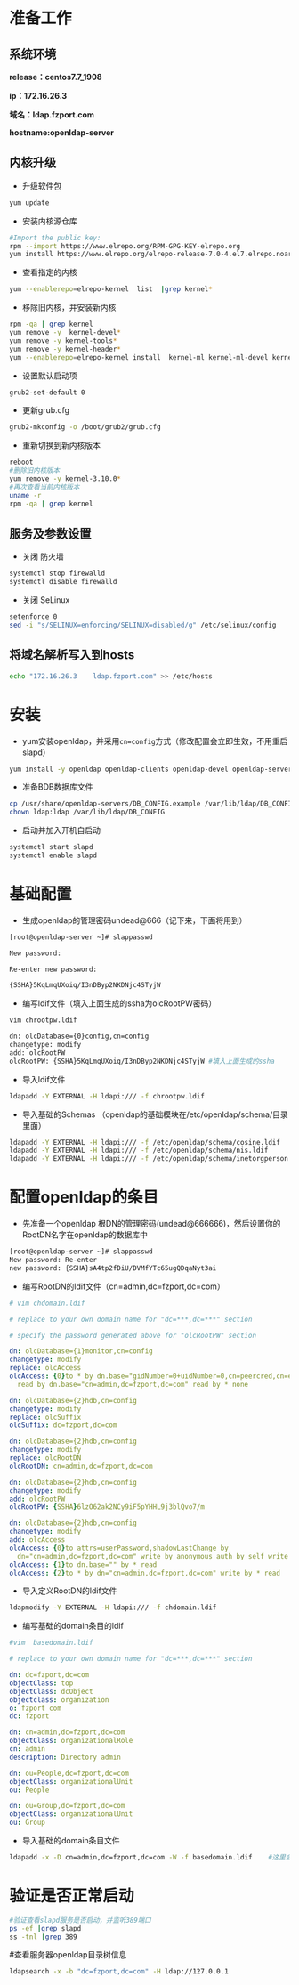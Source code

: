 
# 准备工作

## 系统环境

**release：centos7.7_1908**

**ip：172.16.26.3**

**域名：ldap.fzport.com**

**hostname:openldap-server**

## 内核升级

+ 升级软件包
``` bash
yum update
```

+ 安装内核源仓库
``` bash
#Import the public key:
rpm --import https://www.elrepo.org/RPM-GPG-KEY-elrepo.org
yum install https://www.elrepo.org/elrepo-release-7.0-4.el7.elrepo.noarch.rpm 
```

+ 查看指定的内核
``` bash
yum --enablerepo=elrepo-kernel  list  |grep kernel*
```
+ 移除旧内核，并安装新内核

``` bash
rpm -qa | grep kernel
yum remove -y  kernel-devel*
yum remove -y kernel-tools*
yum remove -y kernel-header*
yum --enablerepo=elrepo-kernel install  kernel-ml kernel-ml-devel kernel-ml-headers kernel-ml-tools kernel-ml-tools-libs kernel-ml-tools-libs-devel  -y
```
+ 设置默认启动项
``` bash
grub2-set-default 0
```

+ 更新grub.cfg
``` bash
grub2-mkconfig -o /boot/grub2/grub.cfg
```
+ 重新切换到新内核版本
``` bash
reboot
#删除旧内核版本
yum remove -y kernel-3.10.0*
#再次查看当前内核版本
uname -r
rpm -qa | grep kernel
```



## 服务及参数设置

+ 关闭 防火墙
``` bash
systemctl stop firewalld
systemctl disable firewalld
```
+ 关闭 SeLinux
``` bash
setenforce 0
sed -i "s/SELINUX=enforcing/SELINUX=disabled/g" /etc/selinux/config
```

## 将域名解析写入到hosts

```bash
echo "172.16.26.3    ldap.fzport.com" >> /etc/hosts
```

# 安装

- yum安装openldap，并采用`cn=config`方式（修改配置会立即生效，不用重启slapd）

```bash
yum install -y openldap openldap-clients openldap-devel openldap-servers compat-openldap migrationtools
```

- 准备BDB数据库文件

```bash
cp /usr/share/openldap-servers/DB_CONFIG.example /var/lib/ldap/DB_CONFIG
chown ldap:ldap /var/lib/ldap/DB_CONFIG
```

- 启动并加入开机自启动

```bash
systemctl start slapd
systemctl enable slapd
```

# 基础配置

- 生成openldap的管理密码undead@666（记下来，下面将用到）


```bash
[root@openldap-server ~]# slappasswd

New password: 

Re-enter new password: 

{SSHA}5KqLmqUXoiq/I3nDByp2NKDNjc4STyjW
```

- 编写ldif文件（填入上面生成的ssha为olcRootPW密码）


```bash
vim chrootpw.ldif 

dn: olcDatabase={0}config,cn=config
changetype: modify
add: olcRootPW
olcRootPW: {SSHA}5KqLmqUXoiq/I3nDByp2NKDNjc4STyjW #填入上面生成的ssha
```

- 导入ldif文件

```bash
ldapadd -Y EXTERNAL -H ldapi:/// -f chrootpw.ldif
```

- 导入基础的Schemas （openldap的基础模块在/etc/openldap/schema/目录里面）

```bash
ldapadd -Y EXTERNAL -H ldapi:/// -f /etc/openldap/schema/cosine.ldif 
ldapadd -Y EXTERNAL -H ldapi:/// -f /etc/openldap/schema/nis.ldif 
ldapadd -Y EXTERNAL -H ldapi:/// -f /etc/openldap/schema/inetorgperson.ldif
```

# 配置openldap的条目

- 先准备一个openldap 根DN的管理密码(undead@666666)，然后设置你的RootDN名字在openldap的数据库中

```bash
[root@openldap-server ~]# slappasswd
New password: Re-enter 
new password: {SSHA}sA4tp2fDiU/DVMfYTc65ugQDqaNyt3ai
```

- 编写RootDN的ldif文件（cn=admin,dc=fzport,dc=com）

```yaml
# vim chdomain.ldif

# replace to your own domain name for "dc=***,dc=***" section

# specify the password generated above for "olcRootPW" section

dn: olcDatabase={1}monitor,cn=config
changetype: modify
replace: olcAccess
olcAccess: {0}to * by dn.base="gidNumber=0+uidNumber=0,cn=peercred,cn=external,cn=auth"
  read by dn.base="cn=admin,dc=fzport,dc=com" read by * none

dn: olcDatabase={2}hdb,cn=config
changetype: modify
replace: olcSuffix
olcSuffix: dc=fzport,dc=com

dn: olcDatabase={2}hdb,cn=config
changetype: modify
replace: olcRootDN
olcRootDN: cn=admin,dc=fzport,dc=com

dn: olcDatabase={2}hdb,cn=config
changetype: modify
add: olcRootPW
olcRootPW: {SSHA}6lzO62ak2NCy9iF5pYHHL9j3blQvo7/m

dn: olcDatabase={2}hdb,cn=config
changetype: modify
add: olcAccess
olcAccess: {0}to attrs=userPassword,shadowLastChange by
  dn="cn=admin,dc=fzport,dc=com" write by anonymous auth by self write by * none
olcAccess: {1}to dn.base="" by * read
olcAccess: {2}to * by dn="cn=admin,dc=fzport,dc=com" write by * read
```

- 导入定义RootDN的ldif文件

```bash
ldapmodify -Y EXTERNAL -H ldapi:/// -f chdomain.ldif
```

- 编写基础的domain条目的ldif

```yaml
#vim  basedomain.ldif

# replace to your own domain name for "dc=***,dc=***" section

dn: dc=fzport,dc=com
objectClass: top
objectClass: dcObject
objectclass: organization
o: fzport com
dc: fzport

dn: cn=admin,dc=fzport,dc=com
objectClass: organizationalRole
cn: admin
description: Directory admin

dn: ou=People,dc=fzport,dc=com
objectClass: organizationalUnit
ou: People

dn: ou=Group,dc=fzport,dc=com
objectClass: organizationalUnit
ou: Group
```

- 导入基础的domain条目文件

```bash
ldapadd -x -D cn=admin,dc=fzport,dc=com -W -f basedomain.ldif    #这里会要求输入openldap数据库的密码，也就是设置的第二个密码
```

# 验证是否正常启动

```bash
#验证查看slapd服务是否启动，并监听389端口
ps -ef |grep slapd
ss -tnl |grep 389
```

\#查看服务器openldap目录树信息

```bash
ldapsearch -x -b "dc=fzport,dc=com" -H ldap://127.0.0.1
```

